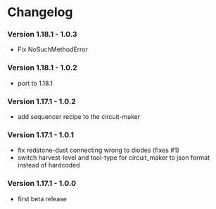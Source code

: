 # Changelog

### Version 1.18.1 - 1.0.3
 - Fix NoSuchMethodError

### Version 1.18.1 - 1.0.2
 - port to 1.18.1

### Version 1.17.1 - 1.0.2
 - add sequencer recipe to the circuit-maker

### Version 1.17.1 - 1.0.1
 - fix redstone-dust connecting wrong to diodes (fixes #1)
 - switch harvest-level and tool-type for circuit_maker to json format instead of hardcoded

### Version 1.17.1 - 1.0.0
 - first beta release
